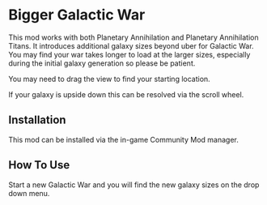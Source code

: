 # Bigger Galactic War

This mod works with both Planetary Annihilation and Planetary Annihilation Titans. It introduces additional galaxy sizes beyond uber for Galactic War. You may find your war takes longer to load at the larger sizes, especially during the initial galaxy generation so please be patient.

You may need to drag the view to find your starting location.

If your galaxy is upside down this can be resolved via the scroll wheel.

## Installation

This mod can be installed via the in-game Community Mod manager.

## How To Use

Start a new Galactic War and you will find the new galaxy sizes on the drop down menu.
